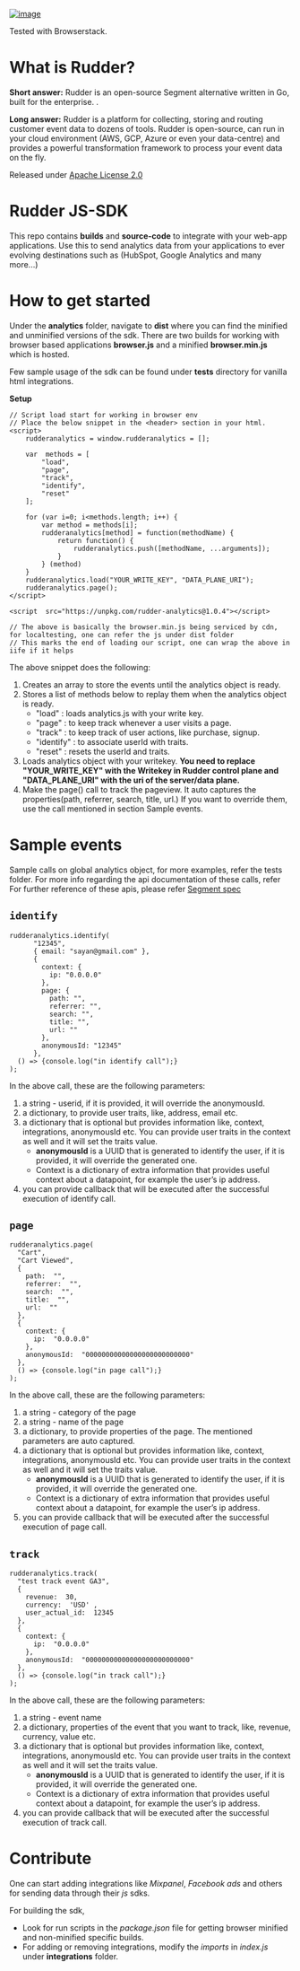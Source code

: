 <a href="https://www.browserstack.com"><img src="https://ci3.googleusercontent.com/proxy/fRtKCNzBZpi9ih7yLQjPyjk7A9PxqJSiy1dTNOrILhk96t0fWP7SRzPd4Hn5mtbbUBydy4zbFkokhaIAs_i98IYStoc64CUjt6bgJnR3J4lRKrZyT3L7N-M7sWO8eXnpWNTQr0cn6CaZ_euFxzzQ1937Zoef_Y7tJuEN_45xzBCoxzu_418PSbZIAY9XSJDQkI_gkqiGN0G9DXpjg89Hgp7Qg3A8CwK0nw6Tv7LudmtFxNmZffIeus-Av_QQZNdumU4I0mOtrSA7z-xrPtmxlGowDkVKIMkxVk_keFoSPFUUcx8ZrHf9I7YBZB1VQUQaovzwCMfckYgNc8dejLIoUx6f_zhSdOzgFNM=s0-d-e1-ft#https://attachment.freshdesk.com/inline/attachment?token=eyJ0eXAiOiJKV1QiLCJhbGciOiJIUzI1NiJ9.eyJpZCI6NDgwMTI3MDkyMjUsImRvbWFpbiI6ImJyb3dzZXJzdGFja2hlbHAuZnJlc2hkZXNrLmNvbSIsImFjY291bnRfaWQiOjExOTkzNjV9.C2upqj448UbAjOSoYmKEHiJ016DthbCU5XIEd-4jFJY" alt="image" title="image"></a>

Tested with Browserstack.

# What is Rudder?

**Short answer:** 
Rudder is an open-source Segment alternative written in Go, built for the enterprise. .

**Long answer:** 
Rudder is a platform for collecting, storing and routing customer event data to dozens of tools. Rudder is open-source, can run in your cloud environment (AWS, GCP, Azure or even your data-centre) and provides a powerful transformation framework to process your event data on the fly.

Released under [Apache License 2.0](https://www.apache.org/licenses/LICENSE-2.0)


# Rudder JS-SDK

This repo contains **builds** and **source-code** to integrate with your web-app applications. Use this to send analytics data from your applications to ever evolving destinations such as (HubSpot, Google Analytics and many more...)


# How to get started

Under the **analytics** folder, navigate to **dist** where you can find the minified and unminified versions of the sdk. There are two builds for working with browser based applications **browser.js** and a minified **browser.min.js** which is hosted.

Few sample usage of the sdk can be found under **tests** directory for vanilla html integrations.

**Setup**
```
// Script load start for working in browser env
// Place the below snippet in the <header> section in your html.
<script>
	rudderanalytics = window.rudderanalytics = [];
	
	var  methods = [
		"load",
		"page",
		"track",
		"identify",
		"reset"
	];

	for (var i=0; i<methods.length; i++) {
		var method = methods[i];
		rudderanalytics[method] = function(methodName) {
			return function() {
				rudderanalytics.push([methodName, ...arguments]);
			}
		} (method)
	}
	rudderanalytics.load("YOUR_WRITE_KEY", "DATA_PLANE_URI");
	rudderanalytics.page();
</script>

<script  src="https://unpkg.com/rudder-analytics@1.0.4"></script>

// The above is basically the browser.min.js being serviced by cdn, for localtesting, one can refer the js under dist folder
// This marks the end of loading our script, one can wrap the above in iife if it helps
```

The above snippet does the following:
1. Creates an array to store the events until the analytics object is ready.
2. Stores a list of methods below to replay them when the analytics object is ready. 
   - "load" : loads analytics.js with your write key. 
   -  "page" : to keep track whenever a user visits a page. 
   - "track" : to keep track of user actions, like purchase, signup. 
   - "identify" : to associate userId with traits. 
   - "reset" : resets the userId and traits.
3. Loads analytics object with your writekey. **You need to replace "YOUR_WRITE_KEY" with the Writekey in Rudder control plane and "DATA_PLANE_URI" with the uri of the server/data plane.**
4. Make the page() call to track the pageview. It auto captures the properties(path, referrer, search, title, url.) If you want to override them, use the call mentioned in section Sample events.

# Sample events

Sample calls on global analytics object, for more examples, refer the tests folder.
For more info regarding the api documentation of these calls, refer For further reference of these apis, please refer [Segment spec](https://segment.com/docs/sources/website/analytics.js/)

## ```identify```

```
rudderanalytics.identify(
      "12345",
      { email: "sayan@gmail.com" },
      {
        context: {
          ip: "0.0.0.0"
        },
        page: {
          path: "",
          referrer: "",
          search: "",
          title: "",
          url: ""
        },
        anonymousId: "12345" 
      },
  () => {console.log("in identify call");}
);
```
In the above call, these are the following parameters:
  1. a string - userid, if it is provided, it will override the anonymousId.
  2. a dictionary, to provide user traits, like, address, email etc.
  3. a dictionary that is optional but provides information like, context, integrations, anonymousId etc. You can provide user      traits in the context as well and it will set the traits value. 
     -  **anonymousId** is a UUID that is generated to identify the user, if it is provided, it will override the generated           one.
     -  Context is a dictionary of extra information that provides useful context about a datapoint, for example the user’s ip        address.
  4. you can provide callback that will be executed after the successful execution of identify call.
	
## ```page```

```
rudderanalytics.page(
  "Cart",
  "Cart Viewed",
  {
    path:  "",
    referrer:  "",
    search:  "",
    title:  "",
    url:  ""
  },
  {
    context: {
      ip:  "0.0.0.0"
    },
    anonymousId:  "00000000000000000000000000"
  }, 
  () => {console.log("in page call");}
);
```
In the above call, these are the following parameters:
  1. a string - category of the page
  2. a string - name of the page
  3. a dictionary, to provide properties of the page. The mentioned parameters are auto captured.
  4. a dictionary that is optional but provides information like, context, integrations, anonymousId etc. You can provide user      traits in the context as well and it will set the traits value. 
     -  **anonymousId** is a UUID that is generated to identify the user, if it is provided, it will override the generated            one.
     -  Context is a dictionary of extra information that provides useful context about a datapoint, for example the user’s ip        address.
  5. you can provide callback that will be executed after the successful execution of page call.
	
## ```track```

```
rudderanalytics.track(
  "test track event GA3",
  {
    revenue:  30,
    currency:  'USD' ,
    user_actual_id:  12345
  },
  {
    context: {
      ip:  "0.0.0.0"
    },
    anonymousId:  "00000000000000000000000000"
  }, 
  () => {console.log("in track call");}
);
```
In the above call, these are the following parameters:
  1. a string - event name 
  2. a dictionary, properties of the event that you want to track, like, revenue, currency, value etc.
  3. a dictionary that is optional but provides information like, context, integrations, anonymousId etc. You can provide user      traits in the context as well and it will set the traits value. 
     -  **anonymousId** is a UUID that is generated to identify the user, if it is provided, it will override the generated           one.
     -  Context is a dictionary of extra information that provides useful context about a datapoint, for example the user’s ip         address.
  4. you can provide callback that will be executed after the successful execution of track call.



# Contribute

One can start adding integrations like *Mixpanel*, *Facebook ads* and others for sending data through their *js* sdks.

For building the sdk,
- Look for run scripts in the *package.json* file for getting browser minified and non-minified specific builds.
- For adding or removing integrations, modify the *imports* in *index.js* under **integrations** folder.